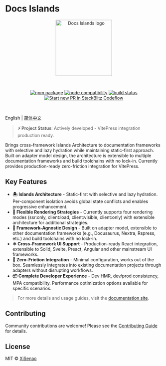 # Docs Islands

<p align="center">
  <a href="https://docs.senao.me/docs-islands" target="_blank" rel="noopener noreferrer">
    <img width="180" src="https://docs.senao.me/docs-islands/favicon.svg" alt="Docs Islands logo">
  </a>
</p>
<br/>
<p align="center">
  <a href="https://npmjs.com/package/@docs-islands/vitepress"><img src="https://img.shields.io/npm/v/@docs-islands/vitepress.svg" alt="npm package"></a>
  <a href="https://nodejs.org/en/about/previous-releases"><img src="https://img.shields.io/node/v/@docs-islands/vitepress.svg" alt="node compatibility"></a>
  <a href="https://github.com/XiSenao/docs-islands/actions/workflows/ci.yml"><img src="https://github.com/XiSenao/docs-islands/actions/workflows/ci.yml/badge.svg?branch=main" alt="build status"></a>
  <a href="https://pr.new/XiSenao/docs-islands"><img src="https://developer.stackblitz.com/img/start_pr_dark_small.svg" alt="Start new PR in StackBlitz Codeflow"></a>
</p>
<br/>

English | [简体中文](./README.zh-CN.md)

> **⚡ Project Status**: Actively developed - VitePress integration production ready.

Brings cross-framework Islands Architecture to documentation frameworks with selective and lazy hydration while maintaining static-first approach. Built on adapter model design, the architecture is extensible to multiple documentation frameworks and build toolchains with no lock-in. Currently provides production-ready zero-friction integration for VitePress.

## Key Features

- **🏝️ Islands Architecture** - Static-first with selective and lazy hydration. Per-component isolation avoids global state conflicts and enables progressive enhancement.
- **🎯 Flexible Rendering Strategies** - Currently supports four rendering modes (ssr:only, client:load, client:visible, client:only) with extensible architecture for additional strategies.
- **🧩 Framework-Agnostic Design** - Built on adapter model, extensible to other documentation frameworks (e.g., Docusaurus, Nextra, Rspress, etc.) and build toolchains with no lock-in.
- **⚛️ Cross-Framework UI Support** - Production-ready React integration, extensible to Solid, Svelte, Preact, Angular and other mainstream UI frameworks.
- **🔌 Zero-Friction Integration** - Minimal configuration, works out of the box. Seamlessly integrates into existing documentation projects through adapters without disrupting workflows.
- **📦 Complete Developer Experience** - Dev HMR, dev/prod consistency, MPA compatibility. Performance optimization options available for specific scenarios.

> For more details and usage guides, visit the [documentation site](https://docs.senao.me/docs-islands/vitepress/).

## Contributing

Community contributions are welcome! Please see the [Contributing Guide](https://github.com/XiSenao/docs-islands/blob/main/.github/CONTRIBUTING.md) for details.

## License

MIT © [XiSenao](https://github.com/XiSenao)
